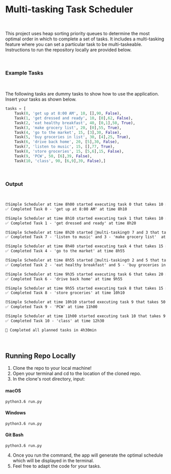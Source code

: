 # Multi-tasking Task Scheduler

<br>

This project uses heap sorting priority queues to determine the most optimal order in which to complete a set of
tasks. It includes a multi-tasking feature where you can set a particular task to be multi-taskeable. Instructions to run
the repository locally are provided below.

<br>

### Example Tasks

<br>

The following tasks are dummy tasks to show how to use the application. Insert your tasks as shown below.

```python
tasks = [
    Task(0, 'get up at 8:00 AM', 10, [],90, False), 
    Task(1, 'get dressed and ready', 10, [0],62, False), 
    Task(2, 'eat healthy breakfast', 40, [0,1],50, True), 
    Task(3, 'make grocery list', 20, [0],55, True), 
    Task(4, 'go to the market', 15, [3],30, False), 
    Task(5, 'buy groceries in list', 30, [4],25, True), 
    Task(6, 'drive back home', 20, [5],30, False),
    Task(7, 'listen to music', 15, [],77, True),
    Task(8, 'store groceries', 15, [5,6],15, False),
    Task(9, 'PCW', 50, [6],39, False),
    Task(10, 'class', 90, [6,9],39, False),]
```

<br>

### Output

<br>

```txt
⏰Simple Scheduler at time 8h00 started executing task 0 that takes 10 mins
✅ Completed Task 0 - 'get up at 8:00 AM' at time 8h10

⏰Simple Scheduler at time 8h10 started executing task 1 that takes 10 mins
✅ Completed Task 1 - 'get dressed and ready' at time 8h20

⏰Simple Scheduler at time 8h20 started 🤔multi-tasking🤓 7 and 3 that take 20 mins
✅ Completed Task 7 - 'listen to music' and 3 - 'make grocery list'  at time 8h40

⏰Simple Scheduler at time 8h40 started executing task 4 that takes 15 mins
✅ Completed Task 4 - 'go to the market' at time 8h55

⏰Simple Scheduler at time 8h55 started 🤔multi-tasking🤓 2 and 5 that take 40 mins
✅ Completed Task 2 - 'eat healthy breakfast' and 5 - 'buy groceries in list'  at time 9h35

⏰Simple Scheduler at time 9h35 started executing task 6 that takes 20 mins
✅ Completed Task 6 - 'drive back home' at time 9h55

⏰Simple Scheduler at time 9h55 started executing task 8 that takes 15 mins
✅ Completed Task 8 - 'store groceries' at time 10h10

⏰Simple Scheduler at time 10h10 started executing task 9 that takes 50 mins
✅ Completed Task 9 - 'PCW' at time 11h00

⏰Simple Scheduler at time 11h00 started executing task 10 that takes 90 mins
✅ Completed Task 10 - 'class' at time 12h30

🏁 Completed all planned tasks in 4h30min
```

<br>


## Running Repo Locally

1. Clone the repo to your local machine!
2. Open your terminal and cd to the location of the cloned repo.
3. In the clone's root directory, input:

#### macOS
```python3
python3.6 run.py
```

#### Windows
```python3
python3.6 run.py
```

#### Git Bash
```python3
python3.6 run.py
```

4. Once you run the command, the app will generate the optimal schedule which will be displayed in the terminal.
5. Feel free to adapt the code for your tasks.